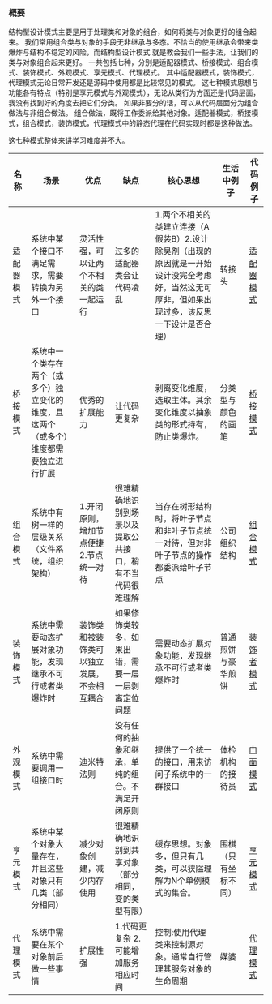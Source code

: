 ### 概要
结构型设计模式主要是用于处理类和对象的组合，如何将类与对象更好的组合起来。
我们常用组合类与对象的手段无非继承与多态。不恰当的使用继承会带来类爆炸与结构不稳定的风险，而结构型设计模式
就是教会我们一些手法，让我们的类与对象组合起来更好。
一共包括七种，分别是适配器模式、桥接模式、组合模式、装饰模式、外观模式、享元模式、代理模式。
其中适配器模式，装饰模式，代理模式无论日常开发还是源码中使用都是比较常见的模式。
这七种模式思想与功能各有特点（特别是享元模式与外观模式），无论从类行为方面还是代码层面，我没有找到好的角度去把它们分类。
如果非要分的话，可以从代码层面分为组合做法与非组合做法。
组合做法，既将工作委派给其他对象。适配器模式，桥接模式，组合模式，装饰模式，代理模式中的静态代理在代码实现时都是这种做法。

这七种模式整体来讲学习难度并不大。

名称| 场景 | 优点 | 缺点| 核心思想 | 生活中例子  | 代码例子
---|--- |---|---|---|--- |---
适配器模式 | 系统中某个接口不满足需求，需要转换为另外一个接口| 灵活性强，可以让两个不相关的类一起运行| 过多的适配器类会让代码凌乱| 1.两个不相关的类建立连接（A假装B）2.设计除臭剂（出现的原因就是一开始设计没完全考虑好，当然这无可厚非，但如果出现过多，该反思一下设计是否合理）|  转接头 | [适配器模式](https://github.com/luo1993hao/luo/tree/master/arithmetic/src/main/java/org/luo/arithmetic/designpattern/structural/adapter)
桥接模式 | 系统中一个类存在两个（或多个）独立变化的维度，且这两个（或多个）维度都需要独立进行扩展 | 优秀的扩展能力| 让代码更复杂|剥离变化维度，选取主体。其余变化维度以抽象类的形式持有，防止类爆炸。 | 分类型与颜色的画笔| [桥接模式](https://github.com/luo1993hao/luo/tree/master/arithmetic/src/main/java/org/luo/arithmetic/designpattern/structural/bridge)
组合模式| 系统中有树一样的层级关系（文件系统，组织架构） | 1.开闭原则，增加节点便捷 2.节点统一对待| 很难精确地识别到场景以及提取公共接口，稍有不当代码很难理解 | 当存在树形结构时，将叶子节点和非叶子节点统一对待，但对非叶子节点的操作都委派给叶子节点| 公司组织结构 | [组合模式](https://github.com/luo1993hao/luo/tree/master/arithmetic/src/main/java/org/luo/arithmetic/designpattern/structural/composite)
装饰模式 | 系统中需要动态扩展对象功能，发现继承不可行或者类爆炸时 | 装饰类和被装饰类可以独立发展，不会相互耦合| 如果修饰类较多，如果出错，需要一层一层剥离定位问题| 需要动态扩展对象功能，发现继承不可行或者类爆炸时 | 普通煎饼与豪华煎饼| [装饰者模式](https://github.com/luo1993hao/luo/tree/master/arithmetic/src/main/java/org/luo/arithmetic/designpattern/structural/decorator)
外观模式|  系统中需要调用一组接口时 | 迪米特法则| 没有任何的抽象和继承，单纯的组合。不满足开闭原则| 提供了一个统一的接口，用来访问子系统中的一群接口|体检机构的接待员 | [门面模式](https://github.com/luo1993hao/luo/tree/master/arithmetic/src/main/java/org/luo/arithmetic/designpattern/structural/facade)
享元模式| 系统中某个对象大量存在，并且这些对象只有几类（部分相同） | 减少对象创建，减少内存使用| 很难精确地识别到共享对象（部分相同，变的类型有限） | 缓存思想。对象多，但只有几类，可以狭隘理解为N个单例模式的集合。 |围棋（只有坐标不同） | [享元模式](https://github.com/luo1993hao/luo/tree/master/arithmetic/src/main/java/org/luo/arithmetic/designpattern/structural/flyweight)
代理模式| 系统中需要在某个对象前后做一些事情 | 扩展性强| 1.代码更复杂 2.可能增加服务相应时间| 控制:使用代理类来控制源对象。通常自行管理其服务对象的生命周期| 媒婆 | [代理模式](https://github.com/luo1993hao/luo/tree/master/arithmetic/src/main/java/org/luo/arithmetic/designpattern/structural/proxy)